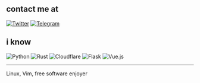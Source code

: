 
## contact me at
[![Twitter](https://img.shields.io/badge/Twitter-%231DA1F2.svg?logo=Twitter&logoColor=white)](https://twitter.com/straightdozari) 
[![Telegram](https://img.shields.io/badge/Telegram-%231DA1F2.svg?logo=Telegram&logoColor=white)](https://t.me/straightdozari) 

## i know
![Python](https://img.shields.io/badge/python-3670A0?style=flat&logo=python&logoColor=ffdd54) ![Rust](https://img.shields.io/badge/rust-%23000000.svg?style=flat&logo=rust&logoColor=white) ![Cloudflare](https://img.shields.io/badge/Cloudflare-F38020?style=flat&logo=Cloudflare&logoColor=white) ![Flask](https://img.shields.io/badge/flask-%23000.svg?style=flat&logo=flask&logoColor=white) ![Vue.js](https://img.shields.io/badge/vuejs-%2335495e.svg?style=flat&logo=vuedotjs&logoColor=%234FC08D)

---

Linux, Vim, free software enjoyer
